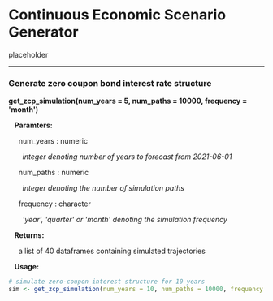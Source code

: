 # Continuous Economic Scenario Generator

placeholder

---

### Generate zero coupon bond interest rate structure

**get_zcp_simulation(num_years = 5, num_paths = 10000, frequency = 'month')**

&nbsp;&nbsp; **Paramters:**

&nbsp;&nbsp;&nbsp;&nbsp; num_years : numeric

&nbsp;&nbsp;&nbsp;&nbsp;&nbsp;&nbsp; *integer denoting number of years to forecast from 2021-06-01*

&nbsp;&nbsp;&nbsp;&nbsp; num_paths : numeric

&nbsp;&nbsp;&nbsp;&nbsp;&nbsp;&nbsp; *integer denoting the number of simulation paths*

&nbsp;&nbsp;&nbsp;&nbsp; frequency : character

&nbsp;&nbsp;&nbsp;&nbsp;&nbsp;&nbsp; *'year', 'quarter' or 'month' denoting the simulation frequency*

&nbsp;&nbsp; **Returns:**

&nbsp;&nbsp;&nbsp;&nbsp; a list of 40 dataframes containing simulated trajectories

&nbsp;&nbsp; **Usage:**

```r
# simulate zero-coupon interest structure for 10 years
sim <- get_zcp_simulation(num_years = 10, num_paths = 10000, frequency = 'year')
```

